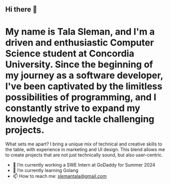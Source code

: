 ## Hi there 👋

# My name is Tala Sleman, and I'm a driven and enthusiastic Computer Science student at Concordia University. Since the beginning of my journey as a software developer, I've been captivated by the limitless possibilities of programming, and I constantly strive to expand my knowledge and tackle challenging projects.
What sets me apart? I bring a unique mix of technical and creative skills to the table, with experience in marketing and UI design. This blend allows me to create projects that are not just technically sound, but also user-centric.

- 🔭 I’m currently working a SWE Intern at GoDaddy for Summer 2024
- 🌱 I’m currently learning Golang
- 📫 How to reach me: slemantala@gmail.com
